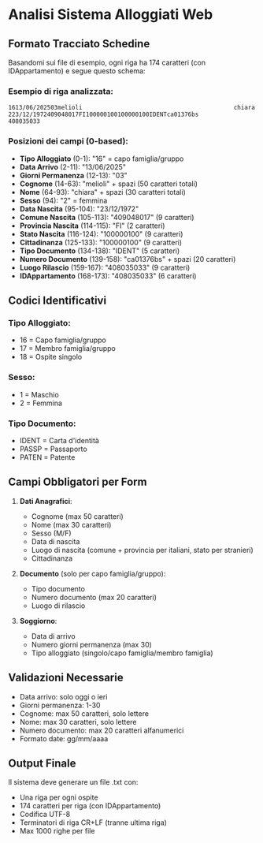 # Analisi Sistema Alloggiati Web

## Formato Tracciato Schedine

Basandomi sui file di esempio, ogni riga ha 174 caratteri (con IDAppartamento) e segue questo schema:

### Esempio di riga analizzata:
```
1613/06/202503melioli                                           chiara                        223/12/1972409048017FI100000100100000100IDENTca01376bs           408035033
```

### Posizioni dei campi (0-based):
- **Tipo Alloggiato** (0-1): "16" = capo famiglia/gruppo
- **Data Arrivo** (2-11): "13/06/2025" 
- **Giorni Permanenza** (12-13): "03"
- **Cognome** (14-63): "melioli" + spazi (50 caratteri totali)
- **Nome** (64-93): "chiara" + spazi (30 caratteri totali)
- **Sesso** (94): "2" = femmina
- **Data Nascita** (95-104): "23/12/1972"
- **Comune Nascita** (105-113): "409048017" (9 caratteri)
- **Provincia Nascita** (114-115): "FI" (2 caratteri)
- **Stato Nascita** (116-124): "100000100" (9 caratteri)
- **Cittadinanza** (125-133): "100000100" (9 caratteri)
- **Tipo Documento** (134-138): "IDENT" (5 caratteri)
- **Numero Documento** (139-158): "ca01376bs" + spazi (20 caratteri)
- **Luogo Rilascio** (159-167): "408035033" (9 caratteri)
- **IDAppartamento** (168-173): "408035033" (6 caratteri)

## Codici Identificativi

### Tipo Alloggiato:
- 16 = Capo famiglia/gruppo
- 17 = Membro famiglia/gruppo
- 18 = Ospite singolo

### Sesso:
- 1 = Maschio
- 2 = Femmina

### Tipo Documento:
- IDENT = Carta d'identità
- PASSP = Passaporto
- PATEN = Patente

## Campi Obbligatori per Form

1. **Dati Anagrafici**:
   - Cognome (max 50 caratteri)
   - Nome (max 30 caratteri)
   - Sesso (M/F)
   - Data di nascita
   - Luogo di nascita (comune + provincia per italiani, stato per stranieri)
   - Cittadinanza

2. **Documento** (solo per capo famiglia/gruppo):
   - Tipo documento
   - Numero documento (max 20 caratteri)
   - Luogo di rilascio

3. **Soggiorno**:
   - Data di arrivo
   - Numero giorni permanenza (max 30)
   - Tipo alloggiato (singolo/capo famiglia/membro famiglia)

## Validazioni Necessarie

- Data arrivo: solo oggi o ieri
- Giorni permanenza: 1-30
- Cognome: max 50 caratteri, solo lettere
- Nome: max 30 caratteri, solo lettere
- Numero documento: max 20 caratteri alfanumerici
- Formato date: gg/mm/aaaa

## Output Finale

Il sistema deve generare un file .txt con:
- Una riga per ogni ospite
- 174 caratteri per riga (con IDAppartamento)
- Codifica UTF-8
- Terminatori di riga CR+LF (tranne ultima riga)
- Max 1000 righe per file
